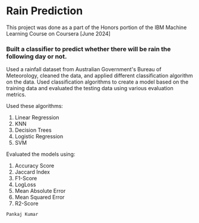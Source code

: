 # Rain Prediction

This project was done as a part of the Honors portion of the IBM Machine Learning Course on Coursera
[June 2024]
### Built a classifier to predict whether there will be rain the following day or not.

Used a rainfall dataset from Australian Government's Bureau of Meteorology, cleaned the data, and applied different classification algorithm on the data.
Used classification algorithms to create a model based on the training data and evaluated the testing data using various evaluation metrics.

Used these algorithms:

1.  Linear Regression
2.  KNN
3.  Decision Trees
4.  Logistic Regression
5.  SVM

Evaluated the models using:

1.  Accuracy Score
2.  Jaccard Index
3.  F1-Score
4.  LogLoss
5.  Mean Absolute Error
6.  Mean Squared Error
7.  R2-Score

<code>Pankaj Kumar</code>
